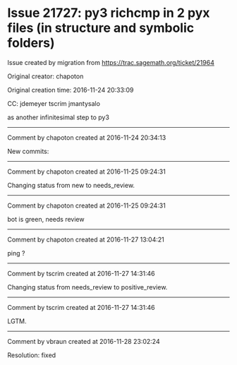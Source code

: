 # Issue 21727: py3 richcmp in 2 pyx files (in structure and symbolic folders)

Issue created by migration from https://trac.sagemath.org/ticket/21964

Original creator: chapoton

Original creation time: 2016-11-24 20:33:09

CC:  jdemeyer tscrim jmantysalo

as another infinitesimal step to py3


---

Comment by chapoton created at 2016-11-24 20:34:13

New commits:


---

Comment by chapoton created at 2016-11-25 09:24:31

Changing status from new to needs_review.


---

Comment by chapoton created at 2016-11-25 09:24:31

bot is green, needs review


---

Comment by chapoton created at 2016-11-27 13:04:21

ping ?


---

Comment by tscrim created at 2016-11-27 14:31:46

Changing status from needs_review to positive_review.


---

Comment by tscrim created at 2016-11-27 14:31:46

LGTM.


---

Comment by vbraun created at 2016-11-28 23:02:24

Resolution: fixed
